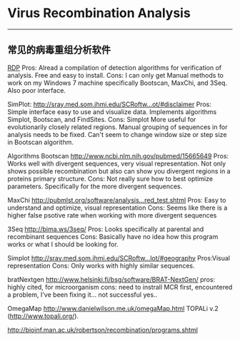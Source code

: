 # Virus Recombination Analysis



---

## 常见的病毒重组分析软件

[RDP](http://darwin.uvigo.es/rdp/rdp.html)
Pros: Alread a compilation of detection algorithms for verification of analysis. Free and easy to install.
Cons: I can only get Manual methods to work on my Windows 7 machine specifically Bootscan, MaxChi, and 3Seq. Also poor interface.

SimPlot: http://sray.med.som.jhmi.edu/SCRoftw...ot/#disclaimer
Pros: Simple interface easy to use and visualize data. Implements algorithms Simplot, Bootscan, and FindSites.
Cons: Simplot More useful for evolutionarily closely related regions. Manual grouping of sequences in for analysis needs to be fixed. Can't seem to change window size or step size in Bootscan algorithm.

Algorithms
Bootscan
http://www.ncbi.nlm.nih.gov/pubmed/15665649
Pros: Works well with divergent sequences, very visual representation. Not only shows possible recombination but also can show you divergent regions in a proteins primary structure.
Cons: Not really sure how to best optimize parameters. Specifically for the more divergent sequences.

MaxChi
http://pubmlst.org/software/analysis...red_test.shtml
Pros: Easy to understand and optimize, visual representation
Cons: Seems like there is a higher false psotive rate when working with more divergent sequences

3Seq
http://bima.ws/3seq/
Pros: Looks specifically at parental and recombinant sequences
Cons: Basically have no idea how this program works or what I should be looking for.

Simplot
http://sray.med.som.jhmi.edu/SCRoftw...lot/#geography
Pros:Visual representation
Cons: Only works with highly similar sequences.

bratNextgen
http://www.helsinki.fi/bsg/software/BRAT-NextGen/
pros: highly cited, for microorganism
cons: need to instrall MCR first, encountered a problem, I've been fixing it... not successful yes..


OmegaMap http://www.danielwilson.me.uk/omegaMap.html
TOPALi v.2 (http://www.topali.org/).


http://bioinf.man.ac.uk/robertson/recombination/programs.shtml
